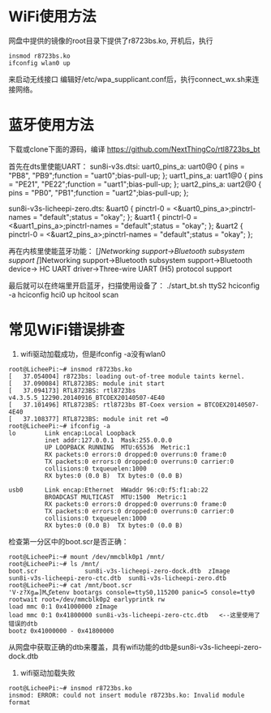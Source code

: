 # WiFi使用方法

网盘中提供的镜像的root目录下提供了r8723bs.ko, 开机后，执行

```
insmod r8723bs.ko
ifconfig wlan0 up
```

来启动无线接口
编辑好/etc/wpa_supplicant.conf后，执行connect_wx.sh来连接网络。

# 蓝牙使用方法

下载或clone下面的源码，编译
https://github.com/NextThingCo/rtl8723bs_bt

首先在dts里使能UART：
sun8i-v3s.dtsi:
uart0_pins_a: uart0@0 { pins = "PB8", "PB9";function = "uart0";bias-pull-up; };
uart1_pins_a: uart1@0 { pins = "PE21", "PE22";function = "uart1";bias-pull-up; };
uart2_pins_a: uart2@0 { pins = "PB0", "PB1";function = "uart2";bias-pull-up; };

sun8i-v3s-licheepi-zero.dts:
&uart0 { pinctrl-0 = <&uart0_pins_a>;pinctrl-names = "default";status = "okay"; };
&uart1 { pinctrl-0 = <&uart1_pins_a>;pinctrl-names = "default";status = "okay"; };
&uart2 { pinctrl-0 = <&uart2_pins_a>;pinctrl-names = "default";status = "okay"; };

再在内核里使能蓝牙功能：
[*]Networking support->Bluetooth subsystem support
[*]Networking support->Bluetooth subsystem support->Bluetooth device->
HC UART driver->Three-wire UART (H5) protocol support

最后就可以在终端里开启蓝牙，扫描使用设备了：
./start_bt.sh ttyS2
hciconfig -a
hciconfig hci0 up
hcitool scan

# 常见WiFi错误排查

1. wifi驱动加载成功，但是ifconfig -a没有wlan0

```
root@LicheePi:~# insmod r8723bs.ko 
[   37.054004] r8723bs: loading out-of-tree module taints kernel.
[   37.090084] RTL8723BS: module init start
[   37.094173] RTL8723BS: rtl8723bs v4.3.5.5_12290.20140916_BTCOEX20140507-4E40
[   37.101496] RTL8723BS: rtl8723bs BT-Coex version = BTCOEX20140507-4E40
[   37.108377] RTL8723BS: module init ret =0
root@LicheePi:~# ifconfig -a
lo        Link encap:Local Loopback  
          inet addr:127.0.0.1  Mask:255.0.0.0
          UP LOOPBACK RUNNING  MTU:65536  Metric:1
          RX packets:0 errors:0 dropped:0 overruns:0 frame:0
          TX packets:0 errors:0 dropped:0 overruns:0 carrier:0
          collisions:0 txqueuelen:1000 
          RX bytes:0 (0.0 B)  TX bytes:0 (0.0 B)

usb0      Link encap:Ethernet  HWaddr 96:c0:f5:f1:ab:22  
          BROADCAST MULTICAST  MTU:1500  Metric:1
          RX packets:0 errors:0 dropped:0 overruns:0 frame:0
          TX packets:0 errors:0 dropped:0 overruns:0 carrier:0
          collisions:0 txqueuelen:1000 
          RX bytes:0 (0.0 B)  TX bytes:0 (0.0 B)
```

检查第一分区中的boot.scr是否正确：

```
root@LicheePi:~# mount /dev/mmcblk0p1 /mnt/
root@LicheePi:~# ls /mnt/
boot.scr			 sun8i-v3s-licheepi-zero-dock.dtb  zImage
sun8i-v3s-licheepi-zero-ctc.dtb  sun8i-v3s-licheepi-zero.dtb
root@LicheePi:~# cat /mnt/boot.scr 
'V·z?Xցܣ]Mڳetenv bootargs console=ttyS0,115200 panic=5 console=tty0 rootwait root=/dev/mmcblk0p2 earlyprintk rw
load mmc 0:1 0x41000000 zImage
load mmc 0:1 0x41800000 sun8i-v3s-licheepi-zero-ctc.dtb   <--这里使用了错误的dtb
bootz 0x41000000 - 0x41800000
```

从网盘中获取正确的dtb来覆盖，具有wifi功能的dtb是sun8i-v3s-licheepi-zero-dock.dtb

1. wifi驱动加载失败

```
root@LicheePi:~# insmod r8723bs.ko 
insmod: ERROR: could not insert module r8723bs.ko: Invalid module format
```

